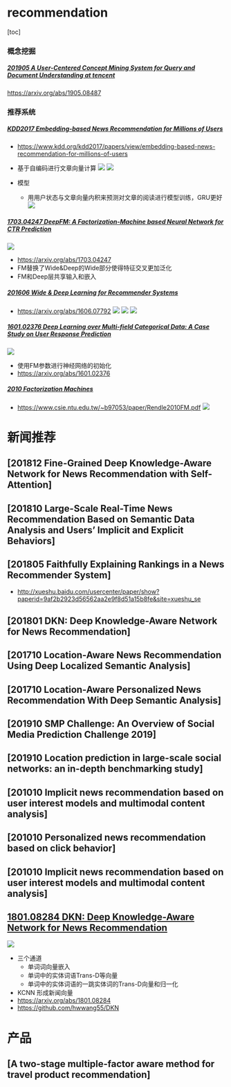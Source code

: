 # recommendation
[toc]

### 概念挖掘
##### [201905 A User-Centered Concept Mining System for Query and Document Understanding at tencent](../resources/notes/d0001/rec_201905_A_User_Centered_Concept_Mining_System_for_Query_and_Document_Understanding_at_tencent.md)
https://arxiv.org/abs/1905.08487


### 推荐系统

##### [KDD2017 Embedding-based News Recommendation for Millions of Users](../resources/notes/d0001/rec_kdd2017_news.md)
- https://www.kdd.org/kdd2017/papers/view/embedding-based-news-recommendation-for-millions-of-users
- 基于自编码进行文章向量计算
![](../source/images/162416202102162103.png)
![](../source/images/562456202102562103.png)

- 模型
  - 用用户状态与文章向量内积来预测对文章的阅读进行模型训练，GRU更好
![](../source/images/16230220211602250323.png)

##### [1703.04247 DeepFM: A Factorization-Machine based Neural Network for CTR Prediction](../resources/notes/d0001/rec_deepFM.md)
![](../source/images/505750202102501703.png)
- https://arxiv.org/abs/1703.04247
- FM替换了Wide&Deep的Wide部分使得特征交叉更加泛化
- FM和Deep层共享输入和嵌入

##### [201606  Wide & Deep Learning for Recommender Systems](../resources/notes/d0001/rec_201606_Wide__Deep_Learning_for_Recommender_Systems.md)
- https://arxiv.org/abs/1606.07792
![](../resources/images/d0001/03202340518206523405.png)
![](../resources/images/d0001/03202150519206161505.png)
![](../resources/images/d0001/03202030519206210305.png)

##### [1601.02376 Deep Learning over Multi-field Categorical Data: A Case Study on User Response Prediction](../resources/notes/d0001/rec_1601_FNN.md)
![](../source/images/383838202102381903.png)
- 使用FM参数进行神经网络的初始化
- https://arxiv.org/abs/1601.02376


##### [2010 Factorization Machines](../resources/notes/d0001/rec_2010_Factorization_Machines.md)
- https://www.csie.ntu.edu.tw/~b97053/paper/Rendle2010FM.pdf
![](../resources/images/d0001/03202570520206385705.png)

# 新闻推荐

## [201812 Fine-Grained Deep Knowledge-Aware Network for News Recommendation with Self-Attention]

## [201810 Large-Scale Real-Time News Recommendation Based on Semantic Data Analysis and Users’ Implicit and Explicit Behaviors]

## [201805 Faithfully Explaining Rankings in a News Recommender System]
- http://xueshu.baidu.com/usercenter/paper/show?paperid=9af2b2923d56562aa2e9f8d51a15b8fe&site=xueshu_se

## [201801 DKN: Deep Knowledge-Aware Network for News Recommendation]

## [201710 Location-Aware News Recommendation Using Deep Localized Semantic Analysis]

## [201710 Location-Aware Personalized News Recommendation With Deep Semantic Analysis]

## [201910 SMP Challenge: An Overview of Social Media Prediction Challenge 2019]

## [201910 Location prediction in large-scale social networks: an in-depth benchmarking study]

## [201010 Implicit news recommendation based on user interest models and multimodal content analysis]

## [201010 Personalized news recommendation based on click behavior]

## [201010 Implicit news recommendation based on user interest models and multimodal content analysis]

## [1801.08284 DKN: Deep Knowledge-Aware Network for News Recommendation](../resources/notes/d0001/rec_DKN_news.md)
![](../source/images/22211520212215160321.png)
- 三个通道
  - 单词词向量嵌入
  - 单词中的实体词语Trans-D等向量
  - 单词中的实体词语的一跳实体词的Trans-D向量和归一化
- KCNN 形成新闻向量
- https://arxiv.org/abs/1801.08284
- https://github.com/hwwang55/DKN

# 产品
## [A two-stage multiple-factor aware method for travel product recommendation]


